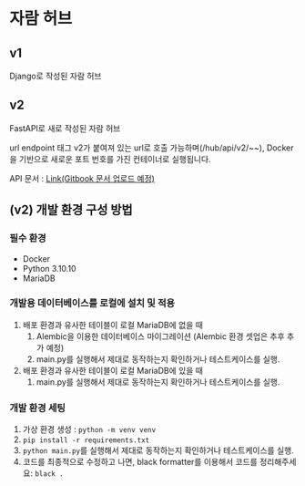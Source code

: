 # 자람 허브

## v1

Django로 작성된 자람 허브

## v2

FastAPI로 새로 작성된 자람 허브

url endpoint 태그 v2가 붙여져 있는 url로 호출 가능하며(/hub/api/v2/~~), Docker을 기반으로 새로운 포트 번호를 가진 컨테이너로 실행됩니다.

API 문서 : [Link(Gitbook 문서 업로드 예정)]()

## (v2) 개발 환경 구성 방법

### 필수 환경
- Docker
- Python 3.10.10
- MariaDB

### 개발용 데이터베이스를 로컬에 설치 및 적용
1. 배포 환경과 유사한 테이블이 로컬 MariaDB에 없을 때
   1. Alembic을 이용한 데이터베이스 마이그레이션 (Alembic 환경 셋업은 추후 추가 예정)
   2. main.py를 실행해서 제대로 동작하는지 확인하거나 테스트케이스를 실행.
2. 배포 환경과 유사한 테이블이 로컬 MariaDB에 있을 때
   1. main.py를 실행해서 제대로 동작하는지 확인하거나 테스트케이스를 실행.

### 개발 환경 세팅
1. 가상 환경 생성 : `python -m venv venv`
2. `pip install -r requirements.txt`
3. `python main.py`를 실행해서 제대로 동작하는지 확인하거나 테스트케이스를 실행.
4. 코드를 최종적으로 수정하고 나면, black formatter를 이용해서 코드를 정리해주세요: `black .`
